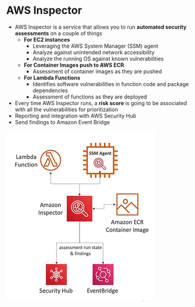 # AWS Inspector

- AWS Inspector is a service that allows you to run **automated security assessments** on a couple of things
    - **For EC2 instances**
        - Leveraging the AWS System Manager (SSM) agent
        - Analyze against unintended network accessibility
        - Analyze the running OS against known vulnerabilities
    - **For Container Images push to AWS ECR**
        - Assessment of container images as they are pushed
    - **For Lambda Functions**
        - Identifies software vulnerabilities in function code and package dependencies
        - Assessment of functions as they are deployed 
- Every time AWS Inspector runs, a **risk score** is going to be associated with all the vulnerabilities for prioritization
- Reporting and integration with AWS Security Hub
- Send findings to Amazon Event Bridge

![AWS Inspector](../../images/security/inspector.png)